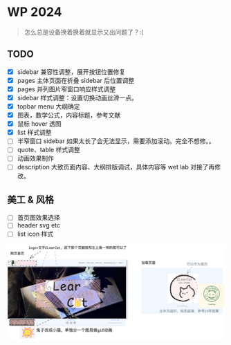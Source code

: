 # WP 2024

> 怎么总是设备换着换着就显示又出问题了？:(

## TODO

- [x] sidebar 兼容性调整，展开按钮位置修复
- [x] pages 主体页面在折叠 sidebar 后位置调整
- [x] pages 并列图片窄窗口响应样式调整
- [x] sidebar 样式调整：设置切换动画丝滑一点。
- [x] topbar menu 大纲确定
- [x] 图表，数学公式，内容标题，参考文献
- [x] 鼠标 hover 透图
- [x] list 样式调整
- [ ] 半窄窗口 sidebar 如果太长了会无法显示，需要添加滚动。完全不想修。。
- [ ] quote、table 样式调整
- [ ] 动画效果制作
- [ ] description 大致页面内容、大纲排版调试，具体内容等 wet lab 对接了再修改。

## 美工 & 风格

- [ ] 首页图效果选择
- [ ] header svg etc
- [ ] list icon 样式

![alt text](img/README/image-1.png)

